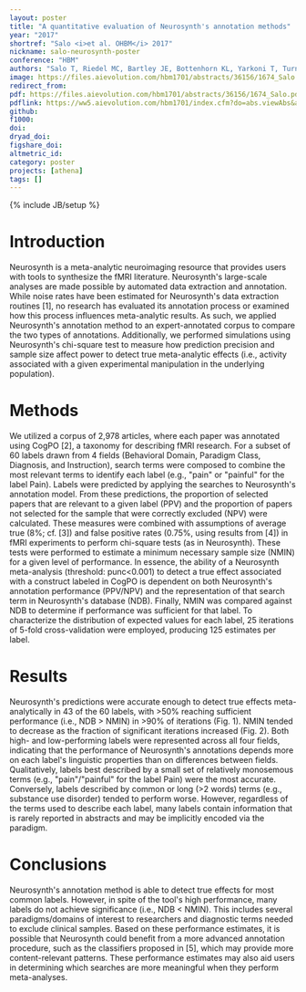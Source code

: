 ```yaml
---
layout: poster
title: "A quantitative evaluation of Neurosynth's annotation methods"
year: "2017"
shortref: "Salo <i>et al. OHBM</i> 2017"
nickname: salo-neurosynth-poster
conference: "HBM"
authors: "Salo T, Riedel MC, Bartley JE, Bottenhorn KL, Yarkoni T, Turner MD, Turner JA, Sutherland MT, Laird AR"
image: https://files.aievolution.com/hbm1701/abstracts/36156/1674_Salo.pdf
redirect_from:
pdf: https://files.aievolution.com/hbm1701/abstracts/36156/1674_Salo.pdf
pdflink: https://ww5.aievolution.com/hbm1701/index.cfm?do=abs.viewAbs&abs=3219
github:
f1000:
doi:
dryad_doi:
figshare_doi:
altmetric_id:
category: poster
projects: [athena]
tags: []
---
```

{% include JB/setup %}

# Introduction

Neurosynth is a meta-analytic neuroimaging resource that provides users with tools to synthesize the fMRI literature. Neurosynth's large-scale analyses are made possible by automated data extraction and annotation. While noise rates have been estimated for Neurosynth's data extraction routines [1], no research has evaluated its annotation process or examined how this process influences meta-analytic results. As such, we applied Neurosynth's annotation method to an expert-annotated corpus to compare the two types of annotations. Additionally, we performed simulations using Neurosynth's chi-square test to measure how prediction precision and sample size affect power to detect true meta-analytic effects (i.e., activity associated with a given experimental manipulation in the underlying population).

# Methods

We utilized a corpus of 2,978 articles, where each paper was annotated using CogPO [2], a taxonomy for describing fMRI research. For a subset of 60 labels drawn from 4 fields (Behavioral Domain, Paradigm Class, Diagnosis, and Instruction), search terms were composed to combine the most relevant terms to identify each label (e.g., "pain" or "painful" for the label Pain). Labels were predicted by applying the searches to Neurosynth's annotation model. From these predictions, the proportion of selected papers that are relevant to a given label (PPV) and the proportion of papers not selected for the sample that were correctly excluded (NPV) were calculated. These measures were combined with assumptions of average true (8%; cf. [3]) and false positive rates (0.75%, using results from [4]) in fMRI experiments to perform chi-square tests (as in Neurosynth). These tests were performed to estimate a minimum necessary sample size (NMIN) for a given level of performance. In essence, the ability of a Neurosynth meta-analysis (threshold: punc<0.001) to detect a true effect associated with a construct labeled in CogPO is dependent on both Neurosynth's annotation performance (PPV/NPV) and the representation of that search term in Neurosynth's database (NDB). Finally, NMIN was compared against NDB to determine if performance was sufficient for that label. To characterize the distribution of expected values for each label, 25 iterations of 5-fold cross-validation were employed, producing 125 estimates per label.

# Results

Neurosynth's predictions were accurate enough to detect true effects meta-analytically in 43 of the 60 labels, with >50% reaching sufficient performance (i.e., NDB > NMIN) in >90% of iterations (Fig. 1). NMIN tended to decrease as the fraction of significant iterations increased (Fig. 2).
Both high- and low-performing labels were represented across all four fields, indicating that the performance of Neurosynth's annotations depends more on each label's linguistic properties than on differences between fields. Qualitatively, labels best described by a small set of relatively monosemous terms (e.g., "pain"/"painful" for the label Pain) were the most accurate. Conversely, labels described by common or long (>2 words) terms (e.g., substance use disorder) tended to perform worse. However, regardless of the terms used to describe each label, many labels contain information that is rarely reported in abstracts and may be implicitly encoded via the paradigm.

# Conclusions

Neurosynth's annotation method is able to detect true effects for most common labels. However, in spite of the tool's high performance, many labels do not achieve significance (i.e., NDB < NMIN). This includes several paradigms/domains of interest to researchers and diagnostic terms needed to exclude clinical samples.
Based on these performance estimates, it is possible that Neurosynth could benefit from a more advanced annotation procedure, such as the classifiers proposed in [5], which may provide more content-relevant patterns. These performance estimates may also aid users in determining which searches are more meaningful when they perform meta-analyses.
